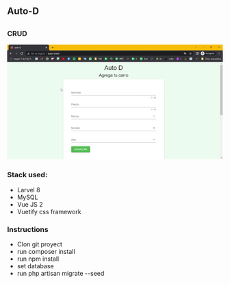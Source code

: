## Auto-D
## 
### CRUD

![image info](./resources/imgs/demo.gif)



### Stack used:

- Larvel 8
- MySQL
- Vue JS 2
- Vuetify css framework  
  

### Instructions
- Clon git proyect
- run composer install
- run npm install
- set database
- run php artisan migrate --seed



